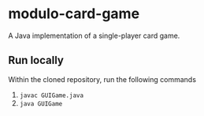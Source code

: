 # modulo-card-game

A Java implementation of a single-player card game. 

## Run locally
Within the cloned repository, run the following commands
1. `javac GUIGame.java`
2. `java GUIGame`
